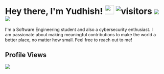 # Hey there, I'm Yudhish! <img src="https://media.giphy.com/media/hvRJCLFzcasrR4ia7z/giphy.gif" width="30px"> ![visitors](https://visitor-badge.glitch.me/badge?page_id=yudhishmaran.yudhishmaran) <a href="mailto:tectrixtech2@gmail.com"><img src="https://img.shields.io/badge/Gmail-%23D14836.svg?&style=for-the-badge&logo=gmail&logoColor=white"></a><a href="https://www.linkedin.com/in/yudhishmaran/"> <img src="https://img.shields.io/badge/LinkedIn-0077B5?style=for-the-badge&logo=linkedin&logoColor=white" >
</a>
I'm a Software Engineering student and also a cybersecurity enthusiast. I am passionate about making meaningful contributions to make the world a better place, no matter how small. Feel free to reach out to me! </br>


  


## Profile Views
<img align='left' src="https://profile-counter.glitch.me/yudhishmaran/count.svg">







<!--
**Tectrix-tech/Tectrix-tech** is a ✨ _special_ ✨ repository because its `README.md` (this file) appears on your GitHub profile.

Here are some ideas to get you started:

- 🔭 I’m currently working on ...
- 🌱 I’m currently learning ...
- 👯 I’m looking to collaborate on ...
- 🤔 I’m looking for help with ...
- 💬 Ask me about ...
- 📫 How to reach me: ...
- 😄 Pronouns: ...
- ⚡ Fun fact: ...
-->

